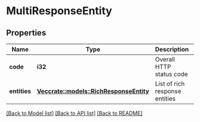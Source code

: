 # MultiResponseEntity

## Properties

Name | Type | Description | Notes
------------ | ------------- | ------------- | -------------
**code** | **i32** | Overall HTTP status code |
**entities** | [**Vec<crate::models::RichResponseEntity>**](RichResponseEntity.md) | List of rich response entities |

[[Back to Model list]](../README.md#documentation-for-models) [[Back to API list]](../README.md#documentation-for-api-endpoints) [[Back to README]](../README.md)
